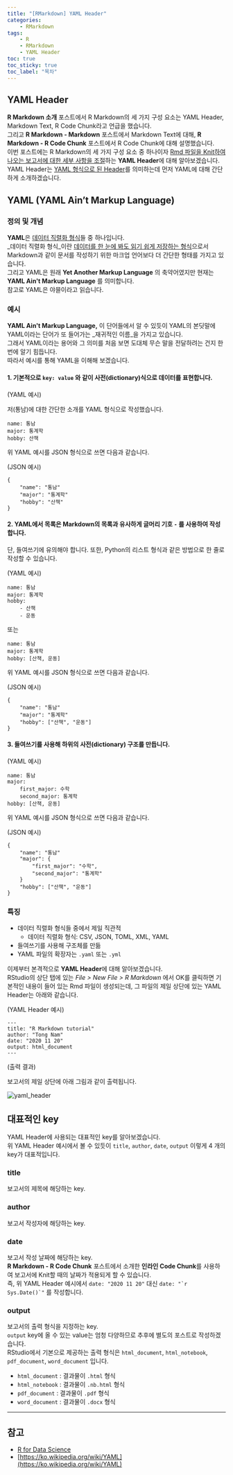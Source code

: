 ```yaml
---
title: "[RMarkdown] YAML Header"
categories: 
    - RMarkdown
tags:
    - R
    - RMarkdown
    - YAML Header
toc: true
toc_sticky: true
toc_label: "목차"
---
```

## YAML Header

**R Markdown 소개** 포스트에서 R Markdown의 세 가지 구성 요소는 YAML Header, Markdown Text, R Code Chunk라고 언급을 했습니다.  
그리고 **R Markdown - Markdown** 포스트에서 Markdown Text에 대해, **R Markdown - R Code Chunk** 포스트에서 R Code Chunk에 대해 설명했습니다.  
이번 포스트에는 R Markdown의 세 가지 구성 요소 중 하나이자 <u>Rmd 파일을 Knit하여 나오는 보고서에 대한 세부 사항을 조절</u>하는 **YAML Header**에 대해 알아보겠습니다.  
YAML Header는 <u>YAML 형식으로 된 Header</u>를 의미하는데 먼저 YAML에 대해 간단하게 소개하겠습니다.

## YAML (YAML Ain’t Markup Language)

### 정의 및 개념

**YAML**은 <u>데이터 직렬화 형식</u>들 중 하나입니다.  
_데이터 직렬화 형식_이란 <u>데이터를 한 눈에 봐도 읽기 쉽게 저장하는 형식</u>으로서 Markdown과 같이 문서를 작성하기 위한 마크업 언어보다 더 간단한 형태를 가지고 있습니다.  
그리고 YAML은 원래 **Yet Another Markup Language** 의 축약어였지만 현재는 **YAML Ain't Markup Language** 를 의미합니다.  
참고로 YAML은 야믈이라고 읽습니다.

### 예시

**YAML Ain't Markup Language,** 이 단어들에서 알 수 있듯이 YAML의 본딧말에 YAML이라는 단어가 또 들어가는 _재귀적인 이름_을 가지고 있습니다.  
그래서 YAML이라는 용어와 그 의미를 처음 보면 도대체 무슨 말을 전달하려는 건지 한 번에 알기 힘듭니다.  
따라서 예시를 통해 YAML을 이해해 보겠습니다. 

#### 1. 기본적으로 `key: value` 와 같이 사전(dictionary)식으로 데이터를 표현합니다.

(YAML 예시)  

저(통남)에 대한 간단한 소개를 YAML 형식으로 작성했습니다.

```
name: 통남
major: 통계학
hobby: 산책
```

위 YAML 예시를 JSON 형식으로 쓰면 다음과 같습니다.

(JSON 예시)

```
{
	"name": "통남"
	"major": "통계학"
	"hobby": "산책"
}
```

#### 2. YAML에서 목록은 Markdown의 목록과 유사하게 글머리 기호 `-` 를 사용하여 작성합니다. 
단, 들여쓰기에 유의해야 합니다. 또한, Python의 리스트 형식과 같은 방법으로 한 줄로 작성할 수 있습니다.  

(YAML 예시)

```
name: 통남
major: 통계학
hobby: 
	- 산책
	- 운동
```

또는

```
name: 통남
major: 통계학
hobby: [산책, 운동]
```

위 YAML 예시를 JSON 형식으로 쓰면 다음과 같습니다.  

(JSON 예시)

```
{
	"name": "통남"
	"major": "통계학"
	"hobby": ["산책", "운동"]
}
```

#### 3. 들여쓰기를 사용해 하위의 사전(dictionary) 구조를 만듭니다.

(YAML 예시)

```
name: 통남
major:
	first_major: 수학
	second_major: 통계학
hobby: [산책, 운동]
```

위 YAML 예시를 JSON 형식으로 쓰면 다음과 같습니다.  

(JSON 예시)

```
{
	"name": "통남"
	"major": {
		"first_major": "수학",
		"second_major": "통계학"
	}
	"hobby": ["산책", "운동"]
}
```

### 특징

- 데이터 직렬화 형식들 중에서 제일 직관적
    + 데이터 직렬화 형식: CSV, JSON, TOML, XML, YAML
- 들여쓰기를 사용해 구조체를 만듦
- YAML 파일의 확장자는 `.yaml` 또는 `.yml`

이제부터 본격적으로 **YAML Header**에 대해 알아보겠습니다.  
RStudio의 상단 탭에 있는 *File > New File > R Markdown* 에서 OK를 클릭하면 기본적인 내용이 들어 있는 Rmd 파일이 생성되는데, 그 파일의 제일 상단에 있는 YAML Header는 아래와 같습니다. 

(YAML Header 예시)

```
---
title: "R Markdown tutorial"
author: "Tong Nam"
date: "2020 11 20"
output: html_document
---
```

(출력 결과)

보고서의 제일 상단에 아래 그림과 같이 출력됩니다.  

![yaml_header](/assets/images/yaml_header.png)

## 대표적인 key

YAML Header에 사용되는 대표적인 key를 알아보겠습니다.  
위 YAML Header 예시에서 볼 수 있듯이 `title`, `author`, `date`, `output` 이렇게 4 개의 key가 대표적입니다.

### title

보고서의 제목에 해당하는 key.

### author

보고서 작성자에 해당하는 key.

### date

보고서 작성 날짜에 해당하는 key.  
**R Markdown - R Code Chunk** 포스트에서 소개한 **인라인 Code Chunk**를 사용하여 보고서에 Knit할 때의 날짜가 적용되게 할 수 있습니다.  
즉, 위 YAML Header 예시에서 `date: "2020 11 20"` 대신 ``date: "`r Sys.Date()`"`` 를 작성합니다.

### output

보고서의 출력 형식을 지정하는 key.  
`output` key에 올 수 있는 value는 엄청 다양하므로 추후에 별도의 포스트로 작성하겠습니다.  
RStudio에서 기본으로 제공하는 출력 형식은 `html_document`, `html_notebook`, `pdf_document`, `word_document` 입니다. 

- `html_document` : 결과물이 `.html` 형식
- `html_notebook` : 결과물이 `.nb.html` 형식
- `pdf_document` : 결과물이 `.pdf` 형식
- `word_document` : 결과물이 `.docx` 형식

---

## 참고

- [R for Data Science](https://r4ds.had.co.nz/)
- [https://ko.wikipedia.org/wiki/YAML](https://ko.wikipedia.org/wiki/YAML)